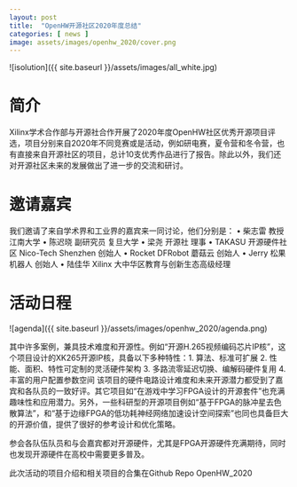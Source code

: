 ```yaml
---
layout: post
title:  "OpenHW开源社区2020年度总结"
categories: [ news ]
image: assets/images/openhw_2020/cover.png
---
```


![isolution]({{ site.baseurl }}/assets/images/all_white.jpg)

# 简介
Xilinx学术合作部与开源社合作开展了2020年度OpenHW社区优秀开源项目评选，项目分别来自2020年不同竞赛或是活动，例如研电赛，夏令营和冬令营，也有直接来自开源社区的项目，总计10支优秀作品进行了报告。除此以外，我们还对开源社区未来的发展做出了进一步的交流和研讨。

# 邀请嘉宾
我们邀请了来自学术界和工业界的嘉宾来一同讨论，他们分别是：
•	柴志雷   教授         江南大学
•	陈迟晓   副研究员     复旦大学
•	梁尧     开源社       理事
•	TAKASU  开源硬件社区 Nico-Tech Shenzhen  创始人
•	Rocket   DFRobot 蘑菇云   创始人
•	Jerry     松果机器人       创始人
•	陆佳华   Xilinx        大中华区教育与创新生态高级经理

# 活动日程

![agenda]({{ site.baseurl }}/assets/images/openhw_2020/agenda.png)

其中许多案例，兼具技术难度和开源性。例如“开源H.265视频编码芯片IP核”，这个项目设计的XK265开源IP核，具备以下多种特性：1. 算法、标准可扩展 2. 性能、面积、特性可定制的灵活硬件架构 3. 多路流零延迟切换、编解码硬件复用 4. 丰富的用户配置参数空间 该项目的硬件电路设计难度和未来开源潜力都受到了嘉宾和各队员的一致好评。其它项目如“在游戏中学习FPGA设计的开源套件”也充满趣味性和应用潜力。另外，一些科研型的开源项目例如“基于FPGA的脉冲星去色散算法”，和“基于边缘FPGA的低功耗神经网络加速设计空间探索”也同也具备巨大的开源价值，提供了很好的参考设计和优化策略。

参会各队伍队员和与会嘉宾都对开源硬件，尤其是FPGA开源硬件充满期待，同时也发现开源硬件在高校中需要更多普及。

此次活动的项目介绍和相关项目的合集在Github Repo OpenHW_2020
